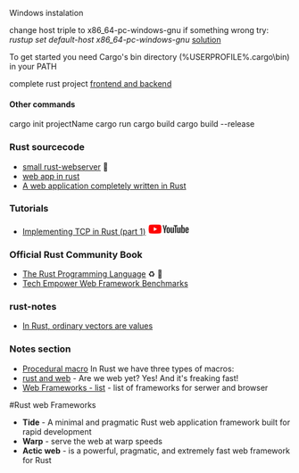 Windows instalation

change host triple to x86_64-pc-windows-gnu
if something wrong try:
*rustup set default-host x86_64-pc-windows-gnu*
[solution](https://github.com/rust-lang/rustup/issues/846)

To get started you need Cargo's bin directory (%USERPROFILE%.cargo\bin) in your PATH

complete rust project [frontend and backend](https://github.com/saschagrunert/webapp.rs/tree/rev1)



#### Other commands
cargo init projectName
cargo run
cargo build
cargo build --release


### Rust sourcecode
- [small rust-webserver](https://github.com/juli1/rust-webserver/tree/master/src) :gem:
- [web app in rust](https://github.com/saschagrunert/webapp.rs/tree/rev1)
- [A web application completely written in Rust](https://github.com/saschagrunert/webapp.rs/tree/rev1)

### Tutorials
- [Implementing TCP in Rust (part 1)](https://www.youtube.com/watch?v=bzja9fQWzdA) <img src="./images/youtube.png" width="auto" height="20">

### Official Rust Community Book
- [The Rust Programming Language](https://doc.rust-lang.org/stable/book/) :recycle: :book:
- [Tech Empower Web Framework Benchmarks](https://www.techempower.com/benchmarks/)

### rust-notes
- [In Rust, ordinary vectors are values](http://smallcultfollowing.com/babysteps/blog/2018/02/01/in-rust-ordinary-vectors-are-values/)

### Notes section
- [Procedural macro](https://blog.rust-lang.org/2018/12/21/Procedural-Macros-in-Rust-2018.html)
In Rust we have three types of macros: 
- [rust and web](http://www.arewewebyet.org/) - Are we web yet? Yes! And it's freaking fast!
- [Web Frameworks - list](http://www.arewewebyet.org/topics/frameworks/#pkg-rocket) - list of frameworks for serwer and browser 

#Rust web Frameworks
- **Tide** - A minimal and pragmatic Rust web application framework built for rapid development
- **Warp** - serve the web at warp speeds
- **Actic web** - is a powerful, pragmatic, and extremely fast web framework for Rust